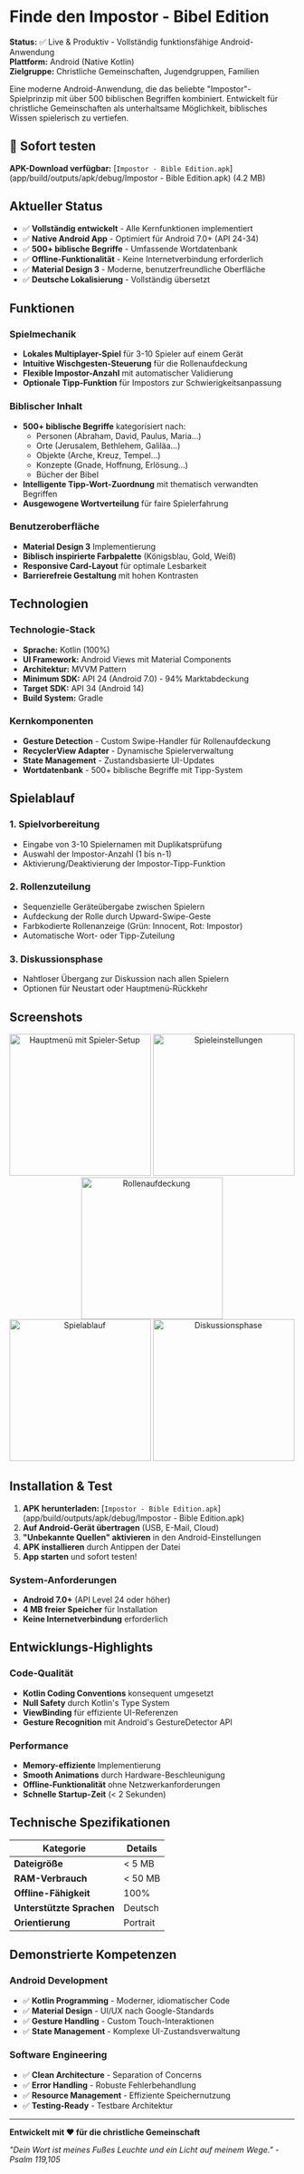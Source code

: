 # Finde den Impostor - Bibel Edition

**Status:** ✅ Live & Produktiv - Vollständig funktionsfähige Android-Anwendung  
**Plattform:** Android (Native Kotlin)  
**Zielgruppe:** Christliche Gemeinschaften, Jugendgruppen, Familien

Eine moderne Android-Anwendung, die das beliebte "Impostor"-Spielprinzip mit über 500 biblischen Begriffen kombiniert. Entwickelt für christliche Gemeinschaften als unterhaltsame Möglichkeit, biblisches Wissen spielerisch zu vertiefen.

## 📱 Sofort testen

**APK-Download verfügbar:** [`Impostor - Bible Edition.apk`](app/build/outputs/apk/debug/Impostor - Bible Edition.apk) (4.2 MB)

## Aktueller Status

- ✅ **Vollständig entwickelt** - Alle Kernfunktionen implementiert
- ✅ **Native Android App** - Optimiert für Android 7.0+ (API 24-34)  
- ✅ **500+ biblische Begriffe** - Umfassende Wortdatenbank
- ✅ **Offline-Funktionalität** - Keine Internetverbindung erforderlich
- ✅ **Material Design 3** - Moderne, benutzerfreundliche Oberfläche
- ✅ **Deutsche Lokalisierung** - Vollständig übersetzt

## Funktionen

### Spielmechanik
- **Lokales Multiplayer-Spiel** für 3-10 Spieler auf einem Gerät
- **Intuitive Wischgesten-Steuerung** für die Rollenaufdeckung  
- **Flexible Impostor-Anzahl** mit automatischer Validierung
- **Optionale Tipp-Funktion** für Impostors zur Schwierigkeitsanpassung

### Biblischer Inhalt  
- **500+ biblische Begriffe** kategorisiert nach:
  - Personen (Abraham, David, Paulus, Maria...)
  - Orte (Jerusalem, Bethlehem, Galiläa...)  
  - Objekte (Arche, Kreuz, Tempel...)
  - Konzepte (Gnade, Hoffnung, Erlösung...)
  - Bücher der Bibel
- **Intelligente Tipp-Wort-Zuordnung** mit thematisch verwandten Begriffen
- **Ausgewogene Wortverteilung** für faire Spielerfahrung

### Benutzeroberfläche
- **Material Design 3** Implementierung
- **Biblisch inspirierte Farbpalette** (Königsblau, Gold, Weiß)
- **Responsive Card-Layout** für optimale Lesbarkeit
- **Barrierefreie Gestaltung** mit hohen Kontrasten

## Technologien

### Technologie-Stack
- **Sprache:** Kotlin (100%)
- **UI Framework:** Android Views mit Material Components  
- **Architektur:** MVVM Pattern
- **Minimum SDK:** API 24 (Android 7.0) - 94% Marktabdeckung
- **Target SDK:** API 34 (Android 14)
- **Build System:** Gradle

### Kernkomponenten
- **Gesture Detection** - Custom Swipe-Handler für Rollenaufdeckung
- **RecyclerView Adapter** - Dynamische Spielerverwaltung
- **State Management** - Zustandsbasierte UI-Updates  
- **Wortdatenbank** - 500+ biblische Begriffe mit Tipp-System

## Spielablauf

### 1. Spielvorbereitung
- Eingabe von 3-10 Spielernamen mit Duplikatsprüfung
- Auswahl der Impostor-Anzahl (1 bis n-1)  
- Aktivierung/Deaktivierung der Impostor-Tipp-Funktion

### 2. Rollenzuteilung
- Sequenzielle Geräteübergabe zwischen Spielern
- Aufdeckung der Rolle durch Upward-Swipe-Geste
- Farbkodierte Rollenanzeige (Grün: Innocent, Rot: Impostor)
- Automatische Wort- oder Tipp-Zuteilung

### 3. Diskussionsphase  
- Nahtloser Übergang zur Diskussion nach allen Spielern
- Optionen für Neustart oder Hauptmenü-Rückkehr

## Screenshots

<div align="center">
  <img src="screenshots/Screenshot_20250809_144124.png" width="250" alt="Hauptmenü mit Spieler-Setup" />
  <img src="screenshots/Screenshot_20250809_144212.png" width="250" alt="Spieleinstellungen" />
  <img src="screenshots/Screenshot_20250809_144225.png" width="250" alt="Rollenaufdeckung" />
</div>

<div align="center">
  <img src="screenshots/Screenshot_20250809_144244.png" width="250" alt="Spielablauf" />
  <img src="screenshots/Screenshot_20250809_144255.png" width="250" alt="Diskussionsphase" />
</div>

## Installation & Test
1. **APK herunterladen:** [`Impostor - Bible Edition.apk`](app/build/outputs/apk/debug/Impostor - Bible Edition.apk)
2. **Auf Android-Gerät übertragen** (USB, E-Mail, Cloud)
3. **"Unbekannte Quellen" aktivieren** in den Android-Einstellungen
4. **APK installieren** durch Antippen der Datei
5. **App starten** und sofort testen!

### System-Anforderungen
- **Android 7.0+** (API Level 24 oder höher)
- **4 MB freier Speicher** für Installation
- **Keine Internetverbindung** erforderlich

## Entwicklungs-Highlights

### Code-Qualität
- **Kotlin Coding Conventions** konsequent umgesetzt
- **Null Safety** durch Kotlin's Type System
- **ViewBinding** für effiziente UI-Referenzen
- **Gesture Recognition** mit Android's GestureDetector API

### Performance
- **Memory-effiziente** Implementierung  
- **Smooth Animations** durch Hardware-Beschleunigung
- **Offline-Funktionalität** ohne Netzwerkanforderungen
- **Schnelle Startup-Zeit** (< 2 Sekunden)

## Technische Spezifikationen

| Kategorie | Details |
|-----------|---------|
| **Dateigröße** | < 5 MB |
| **RAM-Verbrauch** | < 50 MB |
| **Offline-Fähigkeit** | 100% |
| **Unterstützte Sprachen** | Deutsch |
| **Orientierung** | Portrait |

## Demonstrierte Kompetenzen

### Android Development
- ✅ **Kotlin Programming** - Moderner, idiomatischer Code
- ✅ **Material Design** - UI/UX nach Google-Standards  
- ✅ **Gesture Handling** - Custom Touch-Interaktionen
- ✅ **State Management** - Komplexe UI-Zustandsverwaltung

### Software Engineering  
- ✅ **Clean Architecture** - Separation of Concerns
- ✅ **Error Handling** - Robuste Fehlerbehandlung
- ✅ **Resource Management** - Effiziente Speichernutzung
- ✅ **Testing-Ready** - Testbare Architektur

---

**Entwickelt mit ❤️ für die christliche Gemeinschaft**

*"Dein Wort ist meines Fußes Leuchte und ein Licht auf meinem Wege." - Psalm 119,105*
